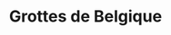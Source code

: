 ---
ref: sol-121-0002
title: "Grottes de Belgique"
author_name: ["Gilbert Zavels"]
publisher: ["Commissariat Général au Turisme"]
year: "y1958"
origin: ["Belgium"]
formats: ["brochure"]
disciplines: ["graphic-design"]
tags: ["Expo 58"]
layout: artifact
status: ["scan"]
published: false
int_published: false
image_count:
date_added: 2023-06-16
batch: 58/belgium/1
---